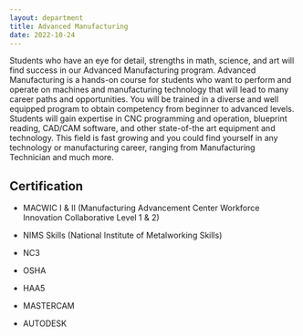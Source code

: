```yaml
---
layout: department
title: Advanced Manufacturing
date: 2022-10-24
---
```


Students who have an eye for detail, strengths in math, science, and art will find success in our Advanced Manufacturing program. Advanced Manufacturing is a hands-on course for students who want to perform and operate on machines and manufacturing technology that will lead to many career paths and opportunities. You will be trained in a diverse and well equipped program to obtain competency from beginner to advanced levels. Students will gain expertise in CNC programming and operation, blueprint reading, CAD/CAM software, and other state-of-the art equipment and technology. This field is fast growing and you could find yourself in any technology or manufacturing career, ranging from Manufacturing Technician and much more.

<div class="tip" markdown="1" >

## Certification
- MACWIC I & II (Manufacturing Advancement Center Workforce Innovation Collaborative Level 1 & 2)

- NIMS Skills (National Institute of Metalworking Skills)

- NC3

- OSHA

- HAA5

- MASTERCAM

- AUTODESK

<img style="float: right;">

</div>
